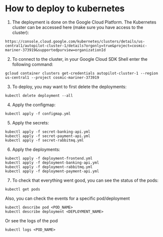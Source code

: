 # How to deploy to kubernetes

1. The deployment is done on the Google Cloud Platform. The Kubernetes cluster can be accessed here (make sure you have access to the cluster):

```
https://console.cloud.google.com/kubernetes/clusters/details/us-central1/autopilot-cluster-1/details?orgonly=true&project=cosmic-mariner-373919&supportedpurview=organizationId
```

2. To connect to the cluster, in your Google Cloud SDK Shell enter the following command:
```
gcloud container clusters get-credentials autopilot-cluster-1 --region us-central1 --project cosmic-mariner-373919
```

3. To deploy, you may want to first delete the deployments:
```
kubectl delete deployment --all
```

4. Apply the configmap:
```
kubectl apply -f configmap.yml
```

5. Apply the secrets:
```
kubectl apply -f secret-banking-api.yml
kubectl apply -f secret-payment-api.yml
kubectl apply -f secret-rabbitmq.yml
```


6. Apply the deployments:
```
kubectl apply -f deployment-frontend.yml
kubectl apply -f deployment-banking-api.yml
kubectl apply -f deployment-rabbitmq.yml
kubectl apply -f deployment-payment-api.yml
```

7. To check that everything went good, you can see the status of the pods:
```
kubectl get pods
```
Also, you can check the events for a specific pod/deployment
```
kubectl describe pod <POD_NAME>
kubectl describe deployment <DEPLOYMENT_NAME>
```
Or see the logs of the pod
```
kubectl logs <POD_NAME> 
```
